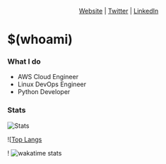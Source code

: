 <p align=center valign=center>
<a href='https://www.freyrsvin.nl/'>Website</a> | 
<a href='https://www.freyrsvin.nl/'>Twitter</a> |
<a href='https://www.linkedin.com/florianb053/'>LinkedIn</a>
</p>


# $(whoami)

### What I do
- AWS Cloud Engineer
- Linux DevOps Engineer
- Python Developer

### Stats

![Stats](https://github-readme-stats.vercel.app/api?username=waples&show_icons=true&theme=bear&border_radius=8&include_all_commits=true)

![[Top Langs](https://github-readme-stats.vercel.app/api/top-langs/?username=waples&langs_count=10&theme=bear&border_radius=8)

!
![wakatime stats](https://github-readme-stats.vercel.app/api/wakatime?username=waples&border_radius=8)

